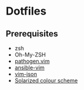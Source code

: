 # Dotfiles

## Prerequisites

* zsh
* Oh-My-ZSH
* [pathogen.vim](https://github.com/tpope/vim-pathogen)
* [ansible-vim](https://github.com/pearofducks/ansible-vim)
* [vim-json](https://github.com/elzr/vim-json)
* [Solarized colour scheme](https://github.com/altercation/vim-colors-solarized)
